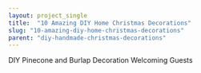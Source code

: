 ```yaml
---
layout: project_single
title:  "10 Amazing DIY Home Christmas Decorations"
slug: "10-amazing-diy-home-christmas-decorations"
parent: "diy-handmade-christmas-decorations"
---
```

DIY Pinecone and Burlap Decoration Welcoming Guests